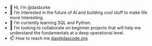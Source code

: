 - 👋 Hi, I’m @dasburke
- 👀 I’m interested in the future of AI and building cool stuff to make life more interesting.
- 🌱 I’m currently learning SQL and Python.
- 💞️ I’m looking to collaborate on beginner projects that will help me understand the fundamentals at a deep operational level.
- 📫 How to reach me das@dascode.org

<!---
dasburke/dasburke is a ✨ special ✨ repository because its `README.md` (this file) appears on your GitHub profile.
You can click the Preview link to take a look at your changes.
--->
